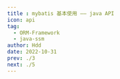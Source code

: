 ```yaml
---
title : mybatis 基本使用 —— java API
icon: api
tag: 
  - ORM-Framework
  - java-ssm
author: Hdd
date: 2022-10-31
prev: ./3
next: ./5
---
```


